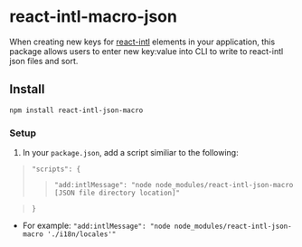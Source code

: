 # react-intl-macro-json


When creating new keys for [react-intl](https://www.npmjs.com/package/react-intl) elements in your application, this package allows users to enter new key:value into CLI to write to react-intl json files and sort.

## Install
`npm install react-intl-json-macro`


### Setup
1. In your `package.json`, add a script similiar to the following:
 >`"scripts": {`
 >>`"add:intlMessage": "node node_modules/react-intl-json-macro [JSON file directory location]"`
 
 >`}`
  * For example: `"add:intlMessage": "node node_modules/react-intl-json-macro './i18n/locales'"`
  
